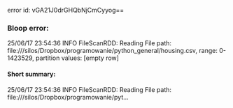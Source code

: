 error id: vGA21J0drGHQbNjCmCyyog==
### Bloop error:

25/06/17 23:54:36 INFO FileScanRDD: Reading File path: file://<HOME>/silos/Dropbox/programowanie/python_general/housing.csv, range: 0-1423529, partition values: [empty row]
#### Short summary: 

25/06/17 23:54:36 INFO FileScanRDD: Reading File path: file://<HOME>/silos/Dropbox/programowanie/pyt...